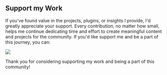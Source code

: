 ## Support my Work

If you've found value in the projects, plugins, or insights I provide, I'd greatly appreciate your support. Every contribution, no matter how small, helps me continue dedicating time and effort to create meaningful content and projects for the community. If you'd like support  me and be a part of this journey, you can:

<a href="https://www.buymeacoffee.com/danyerusama"><img src="https://img.buymeacoffee.com/button-api/?text=Buy me a coffee&emoji=&slug=danyerusama&button_colour=FFDD00&font_colour=000000&font_family=Cookie&outline_colour=000000&coffee_colour=ffffff" /></a>

Thank you for considering supporting my work and being a part of this community!
